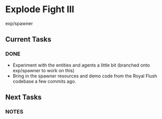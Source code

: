 # Explode Fight III
exp/spawner

## Current Tasks

### DONE
- Experiment with the entities and agents a little bit (branched onto exp/spawner to work on this)
- Bring in the spawner resources and demo code from the Royal Flush codebase a few commits ago.

## Next Tasks

### NOTES
